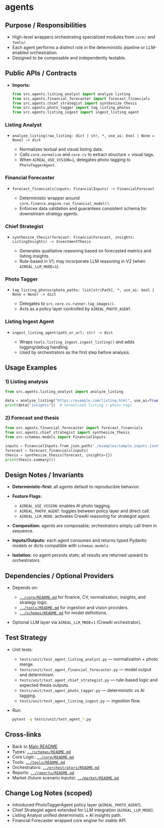 # agents

## Purpose / Responsibilities

* High-level wrappers orchestrating specialized modules from `core/` and `tools/`.
* Each agent performs a distinct role in the deterministic pipeline or LLM-enabled orchestration.
* Designed to be composable and independently testable.

## Public APIs / Contracts

* **Imports:**

  ```python
  from src.agents.listing_analyst import analyze_listing
  from src.agents.financial_forecaster import forecast_financials
  from src.agents.chief_strategist import synthesize_thesis
  from src.agents.photo_tagger import tag_listing_photos
  from src.agents.listing_ingest import ingest_listing_agent
  ```

### Listing Analyst

* `analyze_listing(raw_listing: dict | str, *, use_ai: bool | None = None) -> dict`

  * Normalizes textual and visual listing data.
  * Calls `core.normalize` and `core.cv` to extract structure + visual tags.
  * When `AIREAL_USE_VISION=1`, delegates photo tagging to `PhotoTaggerAgent`.

### Financial Forecaster

* `forecast_financials(inputs: FinancialInputs) -> FinancialForecast`

  * Deterministic wrapper around `core.finance.engine.run_financial_model()`.
  * Enforces data validation and guarantees consistent schema for downstream strategy agents.

### Chief Strategist

* `synthesize_thesis(forecast: FinancialForecast, insights: ListingInsights) -> InvestmentThesis`

  * Generates qualitative reasoning based on forecasted metrics and listing insights.
  * Rule-based in V1; may incorporate LLM reasoning in V2 (when `AIREAL_LLM_MODE=1`).

### Photo Tagger

* `tag_listing_photos(photo_paths: list[str|Path], *, use_ai: bool | None = None) -> dict`

  * Delegates to `src.core.cv.runner.tag_images()`.
  * Acts as a policy layer controlled by `AIREAL_PHOTO_AGENT`.

### Listing Ingest Agent

* `ingest_listing_agent(path_or_url: str) -> dict`

  * Wraps `tools.listing_ingest.ingest_listing()` and adds logging/debug handling.
  * Used by orchestrators as the first step before analysis.

## Usage Examples

### 1) Listing analysis

```python
from src.agents.listing_analyst import analyze_listing

data = analyze_listing("https://example.com/listing.html", use_ai=True)
print(data["insights"])  # normalized listing + photo tags
```

### 2) Forecast and thesis

```python
from src.agents.financial_forecaster import forecast_financials
from src.agents.chief_strategist import synthesize_thesis
from src.schemas.models import FinancialInputs

inputs = FinancialInputs.from_json_path("./examples/sample_inputs.json")
forecast = forecast_financials(inputs)
thesis = synthesize_thesis(forecast, insights={})
print(thesis.summary())
```

## Design Notes / Invariants

* **Deterministic-first:** all agents default to reproducible behavior.
* **Feature Flags:**

  * `AIREAL_USE_VISION`: enables AI photo tagging.
  * `AIREAL_PHOTO_AGENT`: toggles between policy layer and direct call.
  * `AIREAL_LLM_MODE`: activates CrewAI reasoning for strategist agent.
* **Composition:** agents are composable; orchestrators simply call them in sequence.
* **Inputs/Outputs:** each agent consumes and returns typed Pydantic models or dicts compatible with `schemas.models`.
* **Isolation:** no agent persists state; all results are returned upward to orchestrators.

## Dependencies / Optional Providers

* Depends on:

  * [`../core/README.md`](../core/README.md) for finance, CV, normalization, insights, and strategy logic.
  * [`../tools/README.md`](../tools/README.md) for ingestion and vision providers.
  * [`../schemas/README.md`](../schemas/README.md) for model definitions.
* Optional LLM layer via `AIREAL_LLM_MODE=1` (CrewAI orchestrator).

## Test Strategy

* Unit tests:

  * `tests/unit/test_agent_listing_analyst.py` — normalization + photo merge.
  * `tests/unit/test_agent_financial_forecaster.py` — model output and determinism.
  * `tests/unit/test_agent_chief_strategist.py` — rule-based logic and expected thesis outputs.
  * `tests/unit/test_agent_photo_tagger.py` — deterministic vs AI tagging.
  * `tests/unit/test_agent_listing_ingest.py` — ingestion flow.
* Run:

  ```bash
  pytest -q tests/unit/test_agent_*.py
  ```

## Cross-links

* Back to [Main README](../README.md)
* Types: [`../schemas/README.md`](../schemas/README.md)
* Core Logic: [`../core/README.md`](../core/README.md)
* Tools: [`../tools/README.md`](../tools/README.md)
* Orchestrators: [`../orchestrators/README.md`](../orchestrators/README.md)
* Reports: [`../reports/README.md`](../reports/README.md)
* Market (future scenario inputs): [`../market/README.md`](../market/README.md)

## Change Log Notes (scoped)

* Introduced PhotoTaggerAgent policy layer (`AIREAL_PHOTO_AGENT`).
* Chief Strategist agent extended for LLM integration (`AIREAL_LLM_MODE`).
* Listing Analyst unified deterministic + AI insights path.
* Financial Forecaster wrapped core engine for stable API.
